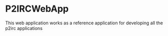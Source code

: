 # P2IRCWebApp
This web application works as a reference application for developing all the p2irc applications
